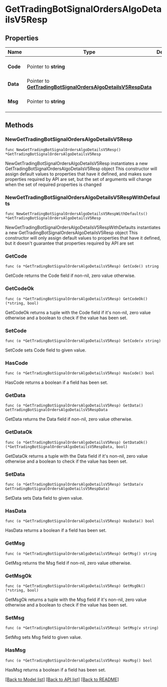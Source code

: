 # GetTradingBotSignalOrdersAlgoDetailsV5Resp

## Properties

Name | Type | Description | Notes
------------ | ------------- | ------------- | -------------
**Code** | Pointer to **string** |  | [optional] [default to ""]
**Data** | Pointer to [**GetTradingBotSignalOrdersAlgoDetailsV5RespData**](GetTradingBotSignalOrdersAlgoDetailsV5RespData.md) |  | [optional] 
**Msg** | Pointer to **string** |  | [optional] [default to ""]

## Methods

### NewGetTradingBotSignalOrdersAlgoDetailsV5Resp

`func NewGetTradingBotSignalOrdersAlgoDetailsV5Resp() *GetTradingBotSignalOrdersAlgoDetailsV5Resp`

NewGetTradingBotSignalOrdersAlgoDetailsV5Resp instantiates a new GetTradingBotSignalOrdersAlgoDetailsV5Resp object
This constructor will assign default values to properties that have it defined,
and makes sure properties required by API are set, but the set of arguments
will change when the set of required properties is changed

### NewGetTradingBotSignalOrdersAlgoDetailsV5RespWithDefaults

`func NewGetTradingBotSignalOrdersAlgoDetailsV5RespWithDefaults() *GetTradingBotSignalOrdersAlgoDetailsV5Resp`

NewGetTradingBotSignalOrdersAlgoDetailsV5RespWithDefaults instantiates a new GetTradingBotSignalOrdersAlgoDetailsV5Resp object
This constructor will only assign default values to properties that have it defined,
but it doesn't guarantee that properties required by API are set

### GetCode

`func (o *GetTradingBotSignalOrdersAlgoDetailsV5Resp) GetCode() string`

GetCode returns the Code field if non-nil, zero value otherwise.

### GetCodeOk

`func (o *GetTradingBotSignalOrdersAlgoDetailsV5Resp) GetCodeOk() (*string, bool)`

GetCodeOk returns a tuple with the Code field if it's non-nil, zero value otherwise
and a boolean to check if the value has been set.

### SetCode

`func (o *GetTradingBotSignalOrdersAlgoDetailsV5Resp) SetCode(v string)`

SetCode sets Code field to given value.

### HasCode

`func (o *GetTradingBotSignalOrdersAlgoDetailsV5Resp) HasCode() bool`

HasCode returns a boolean if a field has been set.

### GetData

`func (o *GetTradingBotSignalOrdersAlgoDetailsV5Resp) GetData() GetTradingBotSignalOrdersAlgoDetailsV5RespData`

GetData returns the Data field if non-nil, zero value otherwise.

### GetDataOk

`func (o *GetTradingBotSignalOrdersAlgoDetailsV5Resp) GetDataOk() (*GetTradingBotSignalOrdersAlgoDetailsV5RespData, bool)`

GetDataOk returns a tuple with the Data field if it's non-nil, zero value otherwise
and a boolean to check if the value has been set.

### SetData

`func (o *GetTradingBotSignalOrdersAlgoDetailsV5Resp) SetData(v GetTradingBotSignalOrdersAlgoDetailsV5RespData)`

SetData sets Data field to given value.

### HasData

`func (o *GetTradingBotSignalOrdersAlgoDetailsV5Resp) HasData() bool`

HasData returns a boolean if a field has been set.

### GetMsg

`func (o *GetTradingBotSignalOrdersAlgoDetailsV5Resp) GetMsg() string`

GetMsg returns the Msg field if non-nil, zero value otherwise.

### GetMsgOk

`func (o *GetTradingBotSignalOrdersAlgoDetailsV5Resp) GetMsgOk() (*string, bool)`

GetMsgOk returns a tuple with the Msg field if it's non-nil, zero value otherwise
and a boolean to check if the value has been set.

### SetMsg

`func (o *GetTradingBotSignalOrdersAlgoDetailsV5Resp) SetMsg(v string)`

SetMsg sets Msg field to given value.

### HasMsg

`func (o *GetTradingBotSignalOrdersAlgoDetailsV5Resp) HasMsg() bool`

HasMsg returns a boolean if a field has been set.


[[Back to Model list]](../README.md#documentation-for-models) [[Back to API list]](../README.md#documentation-for-api-endpoints) [[Back to README]](../README.md)


